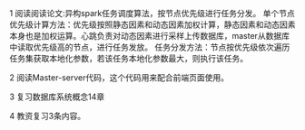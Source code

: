 1 阅读阅读论文:异构spark任务调度算法，按节点优先级进行任务分发。
  单个节点优先级计算方法：优先级按照静态因素和动态因素加权计算，静态因素和动态因素本身也是加权运算。心跳负责对动态因素进行采样上传数据库，master从数据库中读取优先级高的节点，进行任务发放。
  任务分发方法：节点按优先级依次遍历任务集获取本地化参数，若该任务本地化参数最大，则执行该任务。
  
 2 阅读Master-server代码，这个代码用来配合前端页面使用。
 
 3 复习数据库系统概念14章
 
 4 教资复习3条内容。

